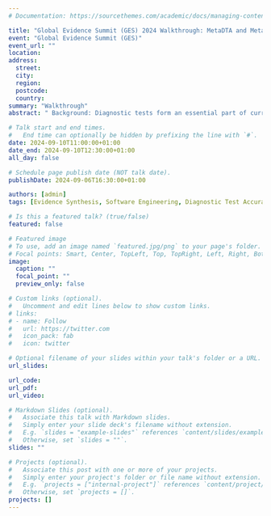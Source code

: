 ```yaml
---
# Documentation: https://sourcethemes.com/academic/docs/managing-content/

title: "Global Evidence Summit (GES) 2024 Walkthrough: MetaDTA and MetaBayesDTA: interactive web applications to conduct meta-analysis of diagnostic test accuracy studies"
event: "Global Evidence Summit (GES)"
event_url: ""
location:
address:
  street:
  city:
  region:
  postcode:
  country:
summary: "Walkthrough"
abstract: " Background: Diagnostic tests form an essential part of current medical practices aiming to distinguish between patients with the disease and healthy individuals. They are used across a diverse range of healthcare settings and are often a prerequisite to identifying treatment options and enabling access to services. Recommended statistical methods for meta-analysis of diagnostic test accuracy (DTA) studies require the fitting of complex nonstandard statistical models, which can be a barrier to their application. MetaDTA (https://crsu.shinyapps.io/MetaDTA/) is a free interactive online application that meta-analyzes DTA studies using the bivariate model, plots the summary receiver operating characteristic (SROC) curve, encourages sensitivity analysis, and incorporates quality assessment results from the QUADAS-2 tool. MetaBayesDTA (https://crsu.shinyapps.io/MetaBayesDTA/) is a version that extends the functionality to allow for imperfect gold standards, subgroup analysis, meta-regression, and comparative test accuracy evaluation. Both apps produce visualizations that facilitate the communication of results to all stakeholders, including patients and healthcare professionals. Due to the rich feature set and user-friendly “point and click” interface of these apps, this workshop should appeal to a wide audience, including non–statistical experts. Objectives: To illustrate how MetaDTA and MetaBayesDTA can be used to conduct DTA meta-analyses (using methods recommended in Version 2 of the Cochrane Handbook) and for participants to get hands-on experience of using the apps in a structured and supportive environment Description: This workshop will • demonstrate how MetaDTA and MetaBayesDTA can be used to conduct a Cochrane DTA meta-analysis using an example from a Cochrane review and • demonstrate the wide array of interactive functions available within MetaDTA and MetaBayesDTA. Interaction plans: During this workshop, we will • provide participants with a data set and worksheet designed to guide them, at their own pace, through the stages of conducting an analysis in MetaDTA and MetaBayesDTA and • provide time for questions, discussion, and feedback. Topics covered will include loading data, customizing SROC plots, obtaining statistics, visualizing study quality results and covariate effects, conducting sensitivity analyses, and exporting tables and figures. All participants must bring a laptop or tablet or may share with another participant. "

# Talk start and end times.
#   End time can optionally be hidden by prefixing the line with `#`.
date: 2024-09-10T11:00:00+01:00
date_end: 2024-09-10T12:30:00+01:00
all_day: false

# Schedule page publish date (NOT talk date).
publishDate: 2024-09-06T16:30:00+01:00

authors: [admin]
tags: [Evidence Synthesis, Software Engineering, Diagnostic Test Accuracy, R Shiny]

# Is this a featured talk? (true/false)
featured: false

# Featured image
# To use, add an image named `featured.jpg/png` to your page's folder. 
# Focal points: Smart, Center, TopLeft, Top, TopRight, Left, Right, BottomLeft, Bottom, BottomRight.
image:
  caption: ""
  focal_point: ""
  preview_only: false

# Custom links (optional).
#   Uncomment and edit lines below to show custom links.
# links:
# - name: Follow
#   url: https://twitter.com
#   icon_pack: fab
#   icon: twitter

# Optional filename of your slides within your talk's folder or a URL.
url_slides:

url_code:
url_pdf:
url_video:

# Markdown Slides (optional).
#   Associate this talk with Markdown slides.
#   Simply enter your slide deck's filename without extension.
#   E.g. `slides = "example-slides"` references `content/slides/example-slides.md`.
#   Otherwise, set `slides = ""`.
slides: ""

# Projects (optional).
#   Associate this post with one or more of your projects.
#   Simply enter your project's folder or file name without extension.
#   E.g. `projects = ["internal-project"]` references `content/project/deep-learning/index.md`.
#   Otherwise, set `projects = []`.
projects: []
---
```

